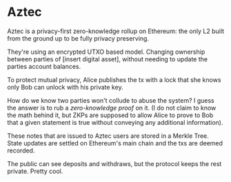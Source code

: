 # Aztec

Aztec is a privacy-first zero-knowledge rollup on Ethereum: the only L2 built from the ground up to be fully privacy preserving.

They're using an encrypted UTXO based model. Changing ownership between parties of [insert digital asset], without needing to update the parties account balances.

To protect mutual privacy, Alice publishes the tx with a lock that she knows only Bob can unlock with his private key.

How do we know two parties won't collude to abuse the system? I guess the answer is to rub a _zero-knowledge proof_ on it. (I do not claim to know the math behind it, but ZKPs are supposed to allow Alice to prove to Bob that a given statement is true without conveying any additional information).

These notes that are issued to Aztec users are stored in a Merkle Tree. State updates are settled on Ethereum's main chain and the txs are deemed recorded.

The public can see deposits and withdraws, but the protocol keeps the rest private. Pretty cool.
